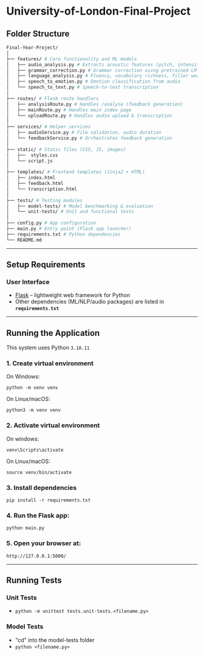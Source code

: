 # University-of-London-Final-Project

## Folder Structure

```bash
Final-Year-Project/
│
├── features/ # Core functionality and ML models
│   ├── audio_analysis.py # Extracts acoustic features (pitch, intensity, jitter, etc.)
│   ├── grammar_correction.py # Grammar correction using pretrained LM
│   ├── language_analysis.py # Fluency, vocabulary richness, filler word detection
│   ├── speech_to_emotion.py # Emotion classification from audio
│   └── speech_to_text.py # Speech-to-text transcription
│
├── routes/ # Flask route handlers
│   ├── analysisRoute.py # Handles /analyse (feedback generation)
│   ├── mainRoute.py # Handles main index page
│   └── uploadRoute.py # Handles audio upload & transcription
│
├── services/ # Helper services
│   ├── audioService.py # File validation, audio duration
│   └── feedbackService.py # Orchestrates feedback generation
│
├── static/ # Static files (CSS, JS, images)
│   ├──  styles.css
│   └── script.js
│
├── templates/ # Frontend templates (Jinja2 + HTML)
│   ├── index.html
│   ├── feedback.html
│   └── transcription.html
│
├── tests/ # Testing modules
│   ├── model-tests/ # Model benchmarking & evaluation
│   └── unit-tests/ # Unit and functional tests
│
├── config.py # App configuration
├── main.py # Entry point (Flask app launcher)
├── requirements.txt # Python dependencies
└── README.md
```

---

## Setup Requirements

### User Interface

- [Flask](https://pypi.org/project/Flask/) – lightweight web framework for Python
- Other dependencies (ML/NLP/audio packages) are listed in **`requirements.txt`**

---

## Running the Application

This system uses Python `3.10.11`

### 1. Create virtual environment

On Windows:

`python -m venv venv`

On Linux/macOS:

`python3 -m venv venv`

### 2. Activate virtual environment

On windows:

`venv\Scripts\activate`

On Linux/macOS:

`source venv/bin/activate`

### 3. Install dependencies

`pip install -r requirements.txt`

### 4. Run the Flask app:

`python main.py`

### 5. Open your browser at:

`http://127.0.0.1:5000/`

---

## Running Tests

### Unit Tests

- `python -m unittest tests.unit-tests.<filename.py>`

### Model Tests

- "cd" into the model-tests folder
- `python <filename.py>`
